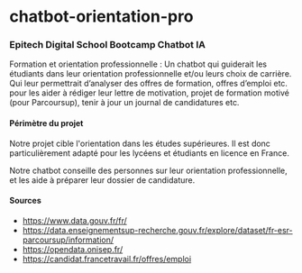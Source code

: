 # chatbot-orientation-pro
### Epitech Digital School Bootcamp Chatbot IA

Formation et orientation professionnelle : 
Un chatbot qui guiderait les étudiants dans leur orientation professionnelle et/ou leurs choix de carrière. Qui leur permettrait d’analyser des offres de formation, offres d’emploi etc. pour les aider à rédiger leur lettre de motivation, projet de formation motivé (pour Parcoursup), tenir à jour un journal de candidatures etc.

#### Périmètre du projet

Notre projet cible l'orientation dans les études supérieures. Il est donc particulièrement adapté pour les lycéens et étudiants en licence en France.

Notre chatbot conseille des personnes sur leur orientation professionnelle, et les aide à préparer leur dossier de candidature.

#### Sources

- https://www.data.gouv.fr/fr/
- https://data.enseignementsup-recherche.gouv.fr/explore/dataset/fr-esr-parcoursup/information/
- https://opendata.onisep.fr/
- https://candidat.francetravail.fr/offres/emploi